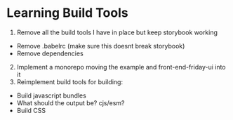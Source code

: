 # Learning Build Tools

1. Remove all the build tools I have in place but keep storybook working
  - Remove .babelrc (make sure this doesnt break storybook)
  - Remove dependencies
2. Implement a monorepo moving the example and front-end-friday-ui into it
3. Reimplement build tools for building:
  - Build javascript bundles
  - What should the output be? cjs/esm?
  - Build CSS
